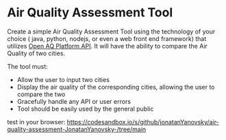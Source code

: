 # Air Quality Assessment Tool

Create a simple Air Quality Assessment Tool using the technology of your choice ( java, python, nodejs, or even a web front end framework) that utilizes [Open AQ Platform API](https://docs.openaq.org).  It will have the ability to compare the Air Quality of two cities.  

The tool must:

* Allow the user to input two cities
* Display the air quality of the corresponding cities, allowing the user to compare the two
* Gracefully handle any API or user errors
* Tool should be easily used by the general public


test in your browser:
https://codesandbox.io/s/github/jonatanYanovsky/air-quality-assessment-JonatanYanovsky-/tree/main